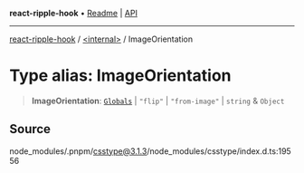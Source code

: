 **react-ripple-hook** • [Readme](../../README.md) \| [API](../../globals.md)

***

[react-ripple-hook](../../README.md) / [\<internal\>](../README.md) / ImageOrientation

# Type alias: ImageOrientation

> **ImageOrientation**: [`Globals`](Globals.md) \| `"flip"` \| `"from-image"` \| `string` & `Object`

## Source

node\_modules/.pnpm/csstype@3.1.3/node\_modules/csstype/index.d.ts:19556
